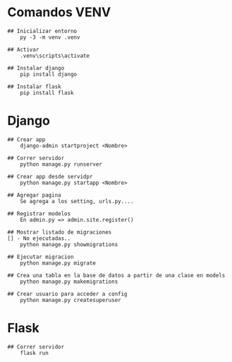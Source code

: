 # Comandos VENV

    ## Inicializar entorno
        py -3 -m venv .venv

    ## Activar
        .venv\scripts\activate

    ## Instalar django
        pip install django

    ## Instalar flask
        pip install flask

# Django
    ## Crear app
        django-admin startproject <Nombre>

    ## Correr servidor
        python manage.py runserver

    ## Crear app desde servidpr
        python manage.py startapp <Nombre>

    ## Agregar pagina
        Se agrega a los setting, urls.py....

    ## Registrar modelos 
        En admin.py => admin.site.register()

    ## Mostrar listado de migraciones 
    [] - No ejecutadas..
        python manage.py showmigrations

    ## Ejecutar migracion
        python manage.py migrate

    ## Crea una tabla en la base de datos a partir de una clase en models
        python manage.py makemigrations

    ## Crear usuario para acceder a config
        python manage.py createsuperuser

# Flask
    ## Correr servidor
        flask run
